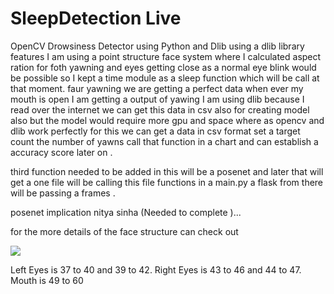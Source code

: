 # SleepDetection Live
OpenCV Drowsiness Detector using Python and Dlib
using a dlib library 
features  I am using a point structure face system where I calculated aspect ration for foth yawning and eyes getting close as a normal eye blink would be possible so I kept a time module as a sleep function which will be call at that moment. faur yawning we are getting a perfect data when ever my mouth is open I am getting a output of yawing I am using dlib because I read over the internet we can get this data in csv also for creating model also but the model would require more gpu and space where as opencv and dlib work perfectly for this we can get a data in csv format set a target count the number of yawns call that function in a chart and can establish a accuracy score later on . 

third function needed to be added in this will be a posenet and later that will get a one file will be calling this file functions in a main.py a flask  from there  will be passing a frames .

posenet implication nitya sinha (Needed to complete )...

for the more details of the face structure can check out 

<img src="https://miro.medium.com/max/1094/0*2MSy9WYvM-DwmGGG.jpg" >

Left Eyes is 37 to 40 and 39 to 42.
Right Eyes is 43 to 46 and 44 to 47.
Mouth is 49 to 60 
